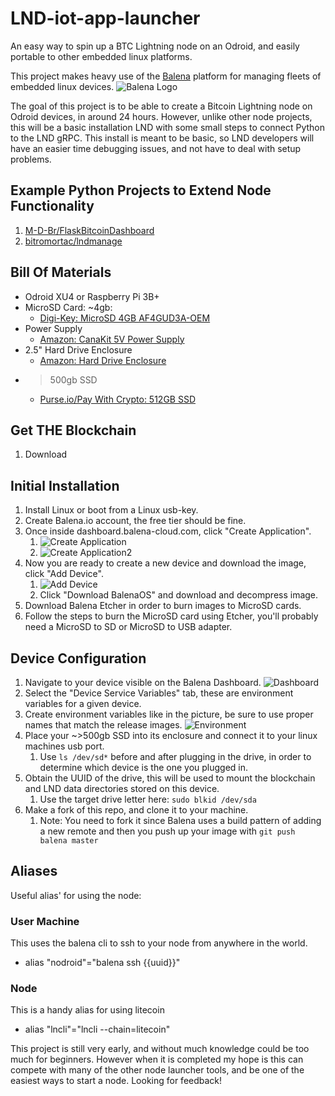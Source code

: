 # LND-iot-app-launcher
An easy way to spin up a BTC Lightning node on an Odroid, and easily portable to other embedded linux platforms.

This project makes heavy use of the [Balena](balena.io) platform for managing fleets of embedded linux devices.
![Balena Logo](https://www.balena.io/blog/content/images/2017/10/balena_logo.jpg)


The goal of this project is to be able to create a Bitcoin Lightning node on Odroid devices, in around 24 hours. However, unlike other node projects, this will be a basic installation LND with some small steps to connect Python to the LND gRPC. This install is meant to be basic, so LND developers will have an easier time debugging issues, and not have to deal with setup problems.

## Example Python Projects to Extend Node Functionality
1. [M-D-Br/FlaskBitcoinDashboard](https://github.com/M-D-Br/FlaskBitcoinDashboard)
1. [bitromortac/lndmanage](https://github.com/bitromortac/lndmanage)

## Bill Of Materials
* Odroid XU4 or Raspberry Pi 3B+
* MicroSD Card: \~4gb: 
	* [Digi-Key: MicroSD 4GB AF4GUD3A-OEM](https://www.digikey.com/product-detail/en/atp-electronics-inc/AF4GUD3A-OEM/AF4GUD3A-OEM-ND/)
* Power Supply
	* [Amazon: CanaKit 5V Power Supply](https://www.amazon.com/gp/product/B00MARDJZ4/)
* 2.5" Hard Drive Enclosure
	* [Amazon: Hard Drive Enclosure](https://www.amazon.com/gp/product/B00OJ3UJ2S/)
* >500gb SSD
	* [Purse.io/Pay With Crypto: 512GB SSD](https://purse.io/product/B07997QV4Z)

## Get THE Blockchain
1. Download

## Initial Installation

1. Install Linux or boot from a Linux usb-key.
1. Create Balena.io account, the free tier should be fine.
1. Once inside dashboard.balena-cloud.com, click "Create Application". 
	1. ![Create Application](https://i.imgur.com/HIi6NsY.png)
	1. ![Create Application2](https://i.imgur.com/yV7NvfK.png)
1. Now you are ready to create a new device and download the image, click "Add Device".
	1. ![Add Device](https://i.imgur.com/yiTAGVH.png)
	1. Click "Download BalenaOS" and download and decompress image.
1. Download Balena Etcher in order to burn images to MicroSD cards.
1. Follow the steps to burn the MicroSD card using Etcher, you'll probably need a MicroSD to SD or MicroSD to USB adapter.


## Device Configuration
1. Navigate to your device visible on the Balena Dashboard. ![Dashboard](https://i.imgur.com/ZubjE8L.png)
1. Select the "Device Service Variables" tab, these are environment variables for a given device. 
1. Create environment variables like in the picture, be sure to use proper names that match the release images. ![Environment](https://i.imgur.com/c4pQVYp.png)
1. Place your ~>500gb SSD into its enclosure and connect it to your linux machines usb port.
	1. Use ```ls /dev/sd*``` before and after plugging in the drive, in order to determine which device is the one you plugged in.
1. Obtain the UUID of the drive, this will be used to mount the blockchain and LND data directories stored on this device.
	1. Use the target drive letter here: ```sudo blkid /dev/sda```
1. Make a fork of this repo, and clone it to your machine.
	1. Note: You need to fork it since Balena uses a build pattern of adding a new remote and then you push up your image with ```git push balena master```


## Aliases

Useful alias' for using the node:
### User Machine
This uses the balena cli to ssh to your node from anywhere in the world.
* alias "nodroid"="balena ssh {{uuid}}"

### Node
This is a handy alias for using litecoin
* alias "lncli"="lncli --chain=litecoin"

This project is still very early, and without much knowledge could be too much for beginners. However when it is completed my hope is this can compete with many of the other node launcher tools, and be one of the easiest ways to start a node. Looking for feedback!